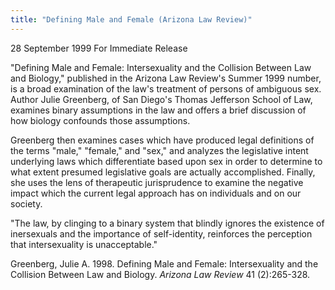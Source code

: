 ```yaml
---
title: "Defining Male and Female (Arizona Law Review)"
---
```


28 September 1999 For Immediate Release  
  
"Defining Male and Female: Intersexuality and the Collision Between Law and Biology," published in the Arizona Law Review's Summer 1999 number, is a broad examination of the law's treatment of persons of ambiguous sex. Author Julie Greenberg, of San Diego's Thomas Jefferson School of Law, examines binary assumptions in the law and offers a brief discussion of how biology confounds those assumptions.  
  
Greenberg then examines cases which have produced legal definitions of the terms "male," "female," and "sex," and analyzes the legislative intent underlying laws which differentiate based upon sex in order to determine to what extent presumed legislative goals are actually accomplished. Finally, she uses the lens of therapeutic jurisprudence to examine the negative impact which the current legal approach has on individuals and on our society.  
  
"The law, by clinging to a binary system that blindly ignores the existence of inersexuals and the importance of self-identity, reinforces the perception that intersexuality is unacceptable."  
  
Greenberg, Julie A. 1998. Defining Male and Female: Intersexuality and the Collision Between Law and Biology. _Arizona Law Review_ 41 (2):265-328.